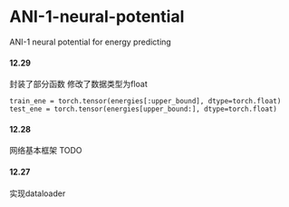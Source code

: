 # ANI-1-neural-potential
ANI-1 neural potential for energy predicting

#### 12.29
封装了部分函数
修改了数据类型为float

```
train_ene = torch.tensor(energies[:upper_bound], dtype=torch.float)
test_ene = torch.tensor(energies[upper_bound:], dtype=torch.float)
```

#### 12.28
网络基本框架
TODO

#### 12.27
实现dataloader
